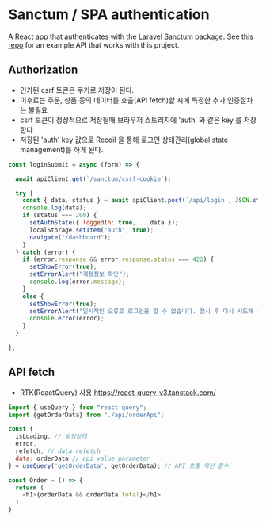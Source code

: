# Sanctum / SPA authentication

A React app that authenticates with the [Laravel Sanctum](https://laravel.com/docs/7.x/sanctum) package. See [this repo](https://github.com/unlikenesses/sanctum-backend-example) for an example API that works with this project.


## Authorization
- 인가된 csrf 토큰은 쿠키로 저장이 된다.
- 이후로는 주문, 상품 등의 데이터를 호출(API fetch)할 시에 특정한 추가 인증절차는 불필요
- csrf 토큰이 정상적으로 저장될때 브라우저 스토리지에 'auth' 와 같은 key 를 저장한다.
- 저장된 'auth' key 값으로 Recoil 을 통해 로그인 상태관리(global state management)를 하게 된다.
```javascript
const loginSubmit = async (form) => {

  await apiClient.get(`/sanctum/csrf-cookie`);

  try {
    const { data, status } = await apiClient.post(`/api/login`, JSON.stringify(form));
    console.log(data);
    if (status === 200) {
      setAuthState({ loggedIn: true, ...data });
      localStorage.setItem("auth", true);
      navigate("/dashboard");
    }
  } catch (error) {
    if (error.response && error.response.status === 422) {
      setShowError(true);
      setErrorAlert("계정정보 확인");
      console.log(error.message);
    }
    else {
      setShowError(true);
      setErrorAlert("일시적인 오류로 로그인을 할 수 없습니다. 잠시 후 다시 시도해 주십시오");
      console.error(error);
    }
  }

};
```

## API fetch
- RTK(ReactQuery) 사용 <https://react-query-v3.tanstack.com/>
```javascript
import { useQuery } from "react-query";
import {getOrderData} from "./api/orderApi";

const {
  isLoading, // 로딩상테
  error,
  refetch, // data refetch
  data: orderData // api value parameter
} = useQuery('getOrderData', getOrderData); // API 호출 액션 함수

const Order = () => {
  return (
    <h1>{orderData && orderData.total}</h1>
  )
}
```